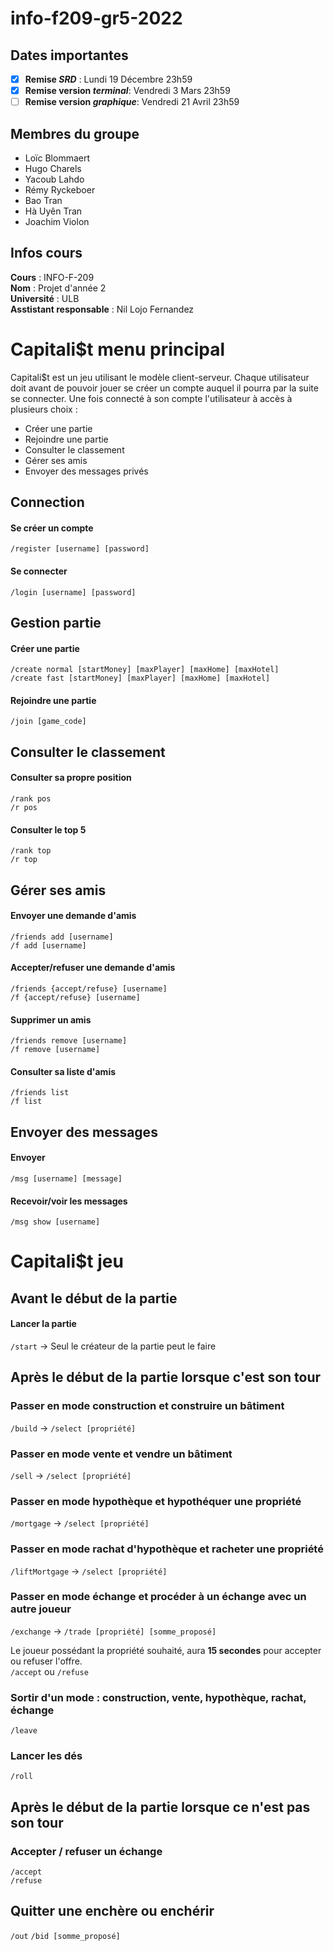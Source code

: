 # info-f209-gr5-2022

## Dates importantes
 -[X] **Remise _SRD_** : Lundi 19 Décembre 23h59  
 -[X] **Remise version _terminal_**: Vendredi 3 Mars 23h59  
 -[ ] **Remise version _graphique_**: Vendredi 21 Avril 23h59

## Membres du groupe
- Loïc Blommaert
- Hugo Charels
- Yacoub Lahdo
- Rémy Ryckeboer
- Bao Tran
- Hà Uyên Tran
- Joachim Violon

## Infos cours

**Cours** : INFO-F-209  
**Nom** : Projet d'année 2  
**Université** : ULB  
**Asstistant responsable** : Nil Lojo Fernandez


# Capitali$t menu principal

Capitali$t est un jeu utilisant le modèle client-serveur. Chaque utilisateur doit avant de pouvoir jouer se créer un compte 
auquel il pourra par la suite se connecter. Une fois connecté à son compte l'utilisateur à accès à plusieurs choix :
- Créer une partie
- Rejoindre une partie
- Consulter le classement
- Gérer ses amis
- Envoyer des messages privés

## Connection
#### Se créer un compte
`/register [username] [password]`

#### Se connecter
`/login [username] [password]`

## Gestion partie
#### Créer une partie
`/create normal [startMoney] [maxPlayer] [maxHome] [maxHotel]`  
`/create fast [startMoney] [maxPlayer] [maxHome] [maxHotel]`

#### Rejoindre une partie
`/join [game_code]`

## Consulter le classement
#### Consulter sa propre position
`/rank pos`  
`/r pos`

#### Consulter le top 5
`/rank top`  
`/r top`

## Gérer ses amis
#### Envoyer une demande d'amis
`/friends add [username]`  
`/f add [username]`

#### Accepter/refuser une demande d'amis
`/friends {accept/refuse} [username]`  
`/f {accept/refuse} [username]`

#### Supprimer un amis
`/friends remove [username]`  
`/f remove [username]`  

#### Consulter sa liste d'amis
`/friends list`  
`/f list`

## Envoyer des messages

#### Envoyer
`/msg [username] [message]`  

#### Recevoir/voir les messages
`/msg show [username]`


# Capitali$t jeu

## Avant le début de la partie
#### Lancer la partie
`/start` -> Seul le créateur de la partie peut le faire

## Après le début de la partie lorsque c'est son tour

### Passer en mode construction et construire un bâtiment
`/build` -> `/select [propriété]`

### Passer en mode vente et vendre un bâtiment
`/sell` -> `/select [propriété]`

### Passer en mode hypothèque et hypothéquer une propriété
`/mortgage` -> `/select [propriété]`

### Passer en mode rachat d'hypothèque et racheter une propriété
`/liftMortgage` -> `/select [propriété]`

### Passer en mode échange et procéder à un échange avec un autre joueur
`/exchange` -> `/trade [propriété] [somme_proposé]`  

Le joueur possédant la propriété souhaité, aura **15 secondes** pour accepter ou refuser l'offre.  
`/accept` ou `/refuse`

### Sortir d'un mode : construction, vente, hypothèque, rachat, échange
`/leave`

### Lancer les dés
`/roll`

## Après le début de la partie lorsque ce n'est pas son tour

### Accepter / refuser un échange
`/accept`  
`/refuse`

## Quitter une enchère ou enchérir 
`/out`
`/bid [somme_proposé]`







